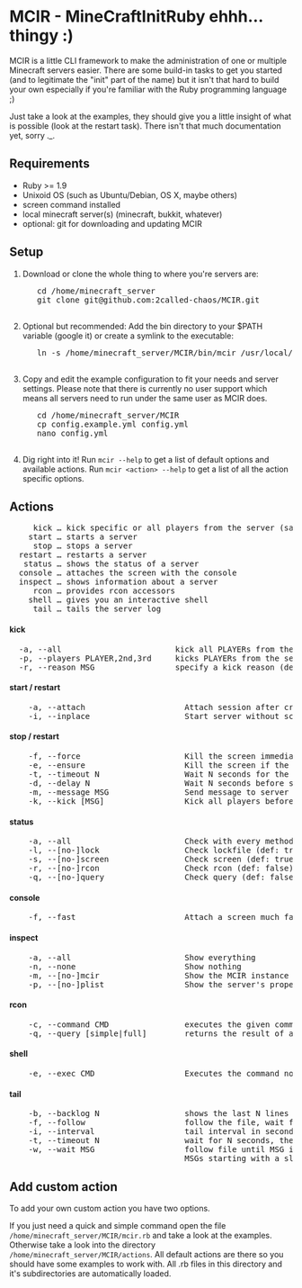 # MCIR - MineCraftInitRuby ehhh... thingy :)

MCIR is a little CLI framework to make the administration of one or multiple Minecraft servers easier.
There are some build-in tasks to get you started (and to legitimate the "init" part of the name) but it isn't that hard to build your own especially if you're familiar with the Ruby programming language ;)

Just take a look at the examples, they should give you a little insight of what is possible (look at the restart task).
There isn't that much documentation yet, sorry *._.*

## Requirements
  - Ruby >= 1.9
  - Unixoid OS (such as Ubuntu/Debian, OS X, maybe others)
  - screen command installed
  - local minecraft server(s) (minecraft, bukkit, whatever)
  - optional: git for downloading and updating MCIR

## Setup
  1. Download or clone the whole thing to where you're servers are:
      <pre>
        cd /home/minecraft_server
        git clone git@github.com:2called-chaos/MCIR.git
      </pre>
  2. Optional but recommended: Add the bin directory to your $PATH variable (google it) or create a symlink to the executable:
      <pre>
        ln -s /home/minecraft_server/MCIR/bin/mcir /usr/local/bin/mcir
      </pre>
  3. Copy and edit the example configuration to fit your needs and server settings.
     Please note that there is currently no user support which means all servers need to run under the same user as MCIR does.
      <pre>
        cd /home/minecraft_server/MCIR
        cp config.example.yml config.yml
        nano config.yml
      </pre>
  4. Dig right into it! Run `mcir --help` to get a list of default options and available actions.
     Run `mcir <action> --help` to get a list of all the action specific options.

## Actions
<pre>     kick … kick specific or all players from the server (sample task)
    start … starts a server
     stop … stops a server
  restart … restarts a server
   status … shows the status of a server
  console … attaches the screen with the console
  inspect … shows information about a server
     rcon … provides rcon accessors
    shell … gives you an interactive shell
     tail … tails the server log
</pre>

#### kick
<pre>  -a, --all                        kick all PLAYERs from the server
  -p, --players PLAYER,2nd,3rd     kicks PLAYERs from the server
  -r, --reason MSG                 specify a kick reason (def: Good bye!)
</pre>

#### start / restart
<pre>    -a, --attach                     Attach session after creation (def: false)
    -i, --inplace                    Start server without screen (def: false)
</pre>

#### stop / restart
<pre>    -f, --force                      Kill the screen immediately, ignores all following options (def: false)
    -e, --ensure                     Kill the screen if the server didn't stop after timeout is reached (def: false)
    -t, --timeout N                  Wait N seconds for the server to stop (def: 10)
    -d, --delay N                    Wait N seconds before stopping the server if --message is given) (def: 15)
    -m, --message MSG                Send message to server before waiting --delay (def: 10)
    -k, --kick [MSG]                 Kick all players before the server will shutdown (def: false)
</pre>

#### status
<pre>    -a, --all                        Check with every method
    -l, --[no-]lock                  Check lockfile (def: true)
    -s, --[no-]screen                Check screen (def: true)
    -r, --[no-]rcon                  Check rcon (def: false)
    -q, --[no-]query                 Check query (def: false)
</pre>

#### console
<pre>    -f, --fast                       Attach a screen much faster (def: false)
</pre>

#### inspect
<pre>    -a, --all                        Show everything
    -n, --none                       Show nothing
    -m, --[no-]mcir                  Show the MCIR instance config (def: true)
    -p, --[no-]plist                 Show the server's property list (def: false)
</pre>

#### rcon
<pre>    -c, --command CMD                executes the given command and return the result
    -q, --query [simple|full]        returns the result of an query (def: simple)
</pre>

#### shell
<pre>    -e, --exec CMD                   Executes the command non-interactively
</pre>

#### tail
<pre>    -b, --backlog N                  shows the last N lines of the log
    -f, --follow                     follow the file, wait for new contents
    -i, --interval                   tail interval in seconds (def: 1)
    -t, --timeout N                  wait for N seconds, then abort (def: 30)
    -w, --wait MSG                   follow file until MSG is found (incl. backlog!)
                                     MSGs starting with a slash are evaluated as regex
</pre>


## Add custom action
To add your own custom action you have two options.

If you just need a quick and simple command open the file `/home/minecraft_server/MCIR/mcir.rb` and take a look at the examples.
Otherwise take a look into the directory `/home/minecraft_server/MCIR/actions`. All default actions are there so you should have some examples to work with. All .rb files in this directory and it's subdirectories are automatically loaded.
